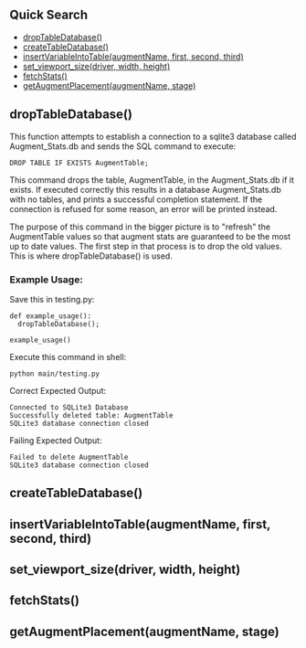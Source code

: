 ## Quick Search

- [dropTableDatabase()](#droptabledatabase)
- [createTableDatabase()](#createtabledatabase)
- [insertVariableIntoTable(augmentName, first, second, third)](#insertvariableintotableaugmentname-first-second-third)
- [set_viewport_size(driver, width, height)](#set_viewport_sizedriver-width-height)
- [fetchStats()](#fetchstats)
- [getAugmentPlacement(augmentName, stage)](#getaugmentplacementaugmentname-stage)

## dropTableDatabase()

This function attempts to establish a connection to a sqlite3 database called Augment_Stats.db and sends the SQL command to execute: 
```
DROP TABLE IF EXISTS AugmentTable;
```
This command drops the table, AugmentTable, in the Augment_Stats.db if it exists. If executed correctly this results in a database Augment_Stats.db with no tables, 
and prints a successful completion statement. If the connection is refused for some reason, an error will be printed instead.

The purpose of this command in the bigger picture is to "refresh" the AugmentTable values so that augment stats are guaranteed to be the most up to date values.
The first step in that process is to drop the old values. This is where dropTableDatabase() is used.

### Example Usage: 
Save this in testing.py:
```
def example_usage():
  dropTableDatabase();

example_usage()
```
Execute this command in shell:
```
python main/testing.py
```
Correct Expected Output:

```
Connected to SQLite3 Database
Successfully deleted table: AugmentTable
SQLite3 database connection closed
```

Failing Expected Output:

```
Failed to delete AugmentTable
SQLite3 database connection closed
```
## createTableDatabase()
## insertVariableIntoTable(augmentName, first, second, third)
## set_viewport_size(driver, width, height)
## fetchStats()
## getAugmentPlacement(augmentName, stage)
